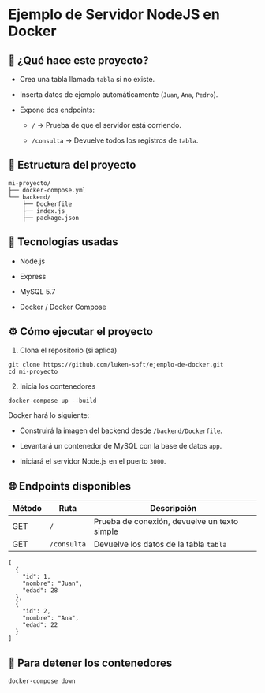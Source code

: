 # Ejemplo de Servidor NodeJS en Docker
## 🚀 ¿Qué hace este proyecto?

- Crea una tabla llamada `tabla` si no existe.
    
- Inserta datos de ejemplo automáticamente (`Juan`, `Ana`, `Pedro`).
    
- Expone dos endpoints:
    
    - `/` → Prueba de que el servidor está corriendo.
        
    - `/consulta` → Devuelve todos los registros de `tabla`.

## 📁 Estructura del proyecto
```
mi-proyecto/
├── docker-compose.yml
└── backend/
    ├── Dockerfile
    ├── index.js
    ├── package.json

```
## 🧱 Tecnologías usadas
- Node.js
    
- Express
    
- MySQL 5.7
    
- Docker / Docker Compose

## ⚙️ Cómo ejecutar el proyecto
1. Clona el repositorio (si aplica)
```
git clone https://github.com/luken-soft/ejemplo-de-docker.git
cd mi-proyecto
```
2. Inicia los contenedores
```
docker-compose up --build
```
Docker hará lo siguiente:

- Construirá la imagen del backend desde `/backend/Dockerfile`.
    
- Levantará un contenedor de MySQL con la base de datos `app`.
    
- Iniciará el servidor Node.js en el puerto `3000`.
## 🌐 Endpoints disponibles

| Método | Ruta        | Descripción                                  |
| ------ | ----------- | -------------------------------------------- |
| GET    | `/`         | Prueba de conexión, devuelve un texto simple |
| GET    | `/consulta` | Devuelve los datos de la tabla `tabla`       |
```
[
  {
    "id": 1,
    "nombre": "Juan",
    "edad": 28
  },
  {
    "id": 2,
    "nombre": "Ana",
    "edad": 22
  }
]
```
## 🧼 Para detener los contenedores
```
docker-compose down
```
